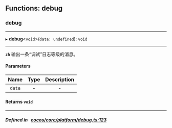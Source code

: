 ## Functions: debug

### debug


___
▸ **debug**<`void`\>(`data: undefined`): `void`
___


**`zh`** 输出一条“调试”日志等级的消息。




#### Parameters

| Name | Type | Description |
| :------: | :------: | :------: |
| `data` | - | - |

#### Returns `void` 
___


##### Defined in &nbsp;   [cocos/core/platform/debug.ts:123](https://github.com/cocos-creator/engine/blob/c7bf6b8a9/cocos/core/platform/debug.ts#L123)&nbsp;
